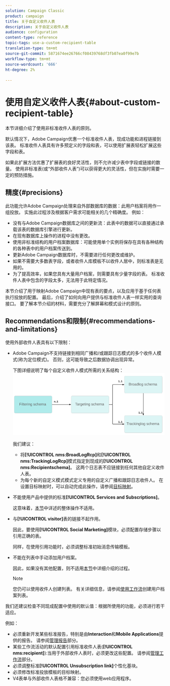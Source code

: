 ```yaml
---
solution: Campaign Classic
product: campaign
title: 关于自定义收件人表
description: 关于自定义收件人表
audience: configuration
content-type: reference
topic-tags: use-a-custom-recipient-table
translation-type: tm+mt
source-git-commit: 5871674ee26766cf08439768df3fb07ea0f99e7b
workflow-type: tm+mt
source-wordcount: '666'
ht-degree: 2%

---
```



# 使用自定义收件人表{#about-custom-recipient-table}

本节详细介绍了使用非标准收件人表的原则。

默认情况下，Adobe Campaign优惠一个标准收件人表，现成功能和进程链接到该表。 标准收件人表具有许多预定义的字段和表，可以使用扩展表轻松扩展这些字段和表。

如果此扩展方法优惠了扩展表的良好灵活性，则不允许减少表中字段或链接的数量。 使用非标准表(或“外部收件人表”)可以获得更大的灵活性，但在实施时需要一定的预防措施。

## 精度{#precisions}

此功能允许Adobe Campaign处理来自外部数据库的数据：此用户档案将用作一组投放。 实施此过程涉及根据客户需求可能相关的几个精确度。 例如：

* 没有与Adobe Campaign数据库之间的更新流：此表中的数据可以直接通过承载该表的数据库引擎进行更新。
* 在现有数据库上操作的进程中没有更改。
* 使用非标准结构的用户档案数据库：可能使用单个实例将保存在具有各种结构的各种表中的用户档案传送到。
* 更新Adobe Campaign数据库时，不需要进行任何更改或维护。
* 如果不需要大多数表字段，或者收件人库模板不以收件人居中，则标准表是无用的。
* 为了提高效率，如果您具有大量用户档案，则需要具有少量字段的表。 标准收件人表中包含的字段太多，无法用于此特定情况。

本节介绍了用于映射Adobe Campaign中现有表的要点，以及应用于基于任何表执行投放的配置。 最后，介绍了如何向用户提供与标准收件人表一样实用的查询接口。 要了解本节介绍的材料，需要充分了解屏幕和模式设计的原则。

## Recommendations和限制{#recommendations-and-limitations}

使用外部收件人表具有以下限制：

* Adobe Campaign不支持链接到相同广播和/或跟踪日志模式的多个收件人模式(称为定位模式)。 否则，这可能导致之后数据协调出现异常。

   下图详细说明了每个自定义收件人模式所需的关系结构：
   ![](assets/custom_recipient_limitation.png)

   我们建议：

   * 将&#x200B;**[!UICONTROL nms:BroadLogRcp]**&#x200B;和&#x200B;**[!UICONTROL nms:TrackingLogRcp]**&#x200B;模式指定到现成的&#x200B;**[!UICONTROL nms:Recipientschema]**。 这两个日志表不应链接到任何其他自定义收件人表。
   * 为每个新的自定义模式模式定义专用的自定义广播和跟踪日志收件人。 在设置目标映射时，可以自动完成此操作，请参阅[目标映射](../../configuration/using/target-mapping.md)。

* 不能使用产品中提供的标准&#x200B;**[!UICONTROL Services and Subscriptions]**。

   这意味着，[本节](../../delivery/using/managing-subscriptions.md)中详述的整体操作不适用。

* 与&#x200B;**[!UICONTROL visitor]**&#x200B;表的链接不起作用。

   因此，要使用&#x200B;**[!UICONTROL Social Marketing]**&#x200B;模块，必须配置存储步骤以引用正确的表。

   同样，在使用引用功能时，必须调整标准初始消息传输模板。

* 不能在列表中手动添加用户档案。

   因此，如果没有其他配置，则不适用[本节](../../platform/using/creating-and-managing-lists.md)中详细介绍的过程。

   >[!NOTE]
   >
   >您仍可以使用收件人创建列表。 有关详细信息，请参阅[使用工作流](../../configuration/using/creating-a-profile-list-with-a-workflow.md)创建用户档案列表。

我们还建议检查不同现成配置中使用的默认值：根据所使用的功能，必须进行若干适应。

例如：

* 必须重新开发某些标准报告，特别是由&#x200B;**Interaction**&#x200B;和&#x200B;**Mobile Applications**&#x200B;提供的报告。 请参阅[管理报告](../../configuration/using/managing-reports.md)部分。
* 某些工作流活动的默认配置引用标准收件人表(**[!UICONTROL nms:recipient]**):当用于外部收件人表时，必须更改这些配置。 请参阅[管理工作流](../../configuration/using/managing-workflows.md)部分。
* 必须调整标准&#x200B;**[!UICONTROL Unsubscription link]**&#x200B;个性化基块。
* 必须修改标准投放模板的目标映射。
* V4表单与外部收件人表格不兼容：您必须使用web应用程序。

